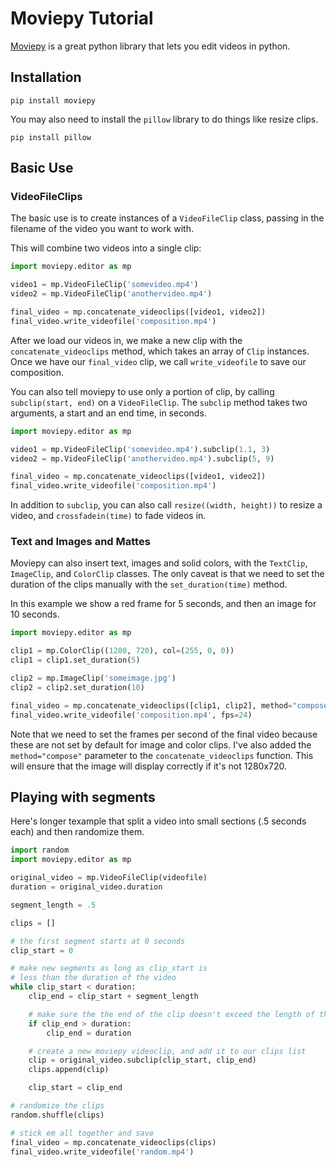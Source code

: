 # Moviepy Tutorial

[Moviepy](http://zulko.github.io/moviepy/index.html) is a great python library that lets you edit videos in python.

## Installation

```
pip install moviepy
```

You may also need to install the ```pillow``` library to do things like resize clips.

```
pip install pillow
```

## Basic Use

### VideoFileClips

The basic use is to create instances of a ```VideoFileClip``` class, passing in the filename of the video you want to work with.

This will combine two videos into a single clip:

```python
import moviepy.editor as mp

video1 = mp.VideoFileClip('somevideo.mp4')
video2 = mp.VideoFileClip('anothervideo.mp4')

final_video = mp.concatenate_videoclips([video1, video2])
final_video.write_videofile('composition.mp4')
```

After we load our videos in, we make a new clip with the ```concatenate_videoclips``` method, which takes an array of ```Clip``` instances. Once we have our ```final_video``` clip, we call ```write_videofile``` to save our composition.

You can also tell moviepy to use only a portion of clip, by calling ```subclip(start, end)``` on a ```VideoFileClip```. The ```subclip``` method takes two arguments, a start and an end time, in seconds.

```python
import moviepy.editor as mp

video1 = mp.VideoFileClip('somevideo.mp4').subclip(1.1, 3)
video2 = mp.VideoFileClip('anothervideo.mp4').subclip(5, 9)

final_video = mp.concatenate_videoclips([video1, video2])
final_video.write_videofile('composition.mp4')
```

In addition to ```subclip```, you can also call ```resize((width, height))``` to resize a video, and ```crossfadein(time)``` to fade videos in.

### Text and Images and Mattes

Moviepy can also insert text, images and solid colors, with the ```TextClip```, ```ImageClip```, and ```ColorClip``` classes. The only caveat is that we need to set the duration of the clips manually with the ```set_duration(time)``` method.

In this example we show a red frame for 5 seconds, and then an image for 10 seconds.

```python
import moviepy.editor as mp

clip1 = mp.ColorClip((1280, 720), col=(255, 0, 0))
clip1 = clip1.set_duration(5)

clip2 = mp.ImageClip('someimage.jpg')
clip2 = clip2.set_duration(10)

final_video = mp.concatenate_videoclips([clip1, clip2], method="compose")
final_video.write_videofile('composition.mp4', fps=24)
```

Note that we need to set the frames per second of the final video because these are not set by default for image and color clips. I've also added the ```method="compose"``` parameter to the ```concatenate_videoclips``` function. This will ensure that the image will display correctly if it's not 1280x720.

## Playing with segments

Here's longer texample that split a video into small sections (.5 seconds each) and then randomize them.

```python
import random
import moviepy.editor as mp

original_video = mp.VideoFileClip(videofile)
duration = original_video.duration

segment_length = .5

clips = []

# the first segment starts at 0 seconds
clip_start = 0

# make new segments as long as clip_start is
# less than the duration of the video
while clip_start < duration:
    clip_end = clip_start + segment_length

	# make sure the the end of the clip doesn't exceed the length of the original video
    if clip_end > duration:
        clip_end = duration

	# create a new moviepy videoclip, and add it to our clips list
    clip = original_video.subclip(clip_start, clip_end)
    clips.append(clip)

    clip_start = clip_end

# randomize the clips
random.shuffle(clips)

# stick em all together and save
final_video = mp.concatenate_videoclips(clips)
final_video.write_videofile('random.mp4')


```









